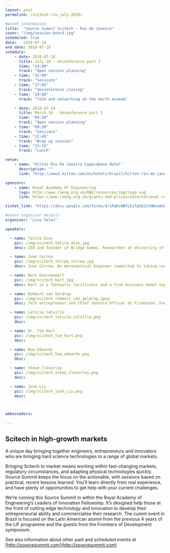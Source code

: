 ```yaml
---
layout: post
permalink: /scitech-rio-july-2018/

#event information
title:  "Source Summit Scitech - Rio de Janeiro"
cover: "/img/session-board.jpg"
scheduled: true
date:   2018-07-18
end_date: 2018-07-19
schedule:
    - date: 2018-07-18
      title: July 18 - Unconference part 1
      time: "14:00"
      track: "Open session planning"
    - time: "15:00"
      track: "Sessions"
    - time: "17:05"
      track: "Unconference closing"
    - time: "19:00"
      track: "Talk and networking at the earth museum"

    - date: 2018-07-19
      title: March 19 - Unconference part 2
      time: "08:30"
      track: "Open session planning"
    - time: "09:30"
      track: "Sessions"
    - time: "12:45" 
      track: "Wrap up session"
    - time: "13:15" 
      track: "Lunch"

venue:
    - name: "Hilton Rio De Janeiro Copacabana Hotel"
      description: ""
      link: "http://www3.hilton.com/en/hotels/brazil/hilton-rio-de-janeiro-copacabana-RIOCCHH/index.html"

sponsors:
    - name: Royal Academy Of Engineering
      logo: http://www.raeng.org.uk/RAE/resources/img/logo.svg
      link: https://www.raeng.org.uk/grants-and-prizes/international-research-and-collaborations/newton-fund-programmes/leaders-in-innovation-fellowships

ticket_link: "https://docs.google.com/forms/d/1Pg6cWBTLbjfpGQiS1HWvoAdnaoNan9wBobV9HGlCaBQ/"

#event organiser details
organiser: "Lino Velev"

speakers:

  - name: Talita Dias
    pic: /img/scitech_talita_dias.jpg
    desc: CEO and founder of Bridge Games. Researcher at University of São Paulo with PhD at Federal University of São Paulo with fellowship at Harvard University. Talita will share her experience in international deals for distribution of Bridge Games. Champion team of the National Cup of technology and Innovation from Microsoft (Imagine Cup) with Bridge Games

  - name: Juan Correa
    pic: /img/scitech_felipe_correa.jpg
    desc: Juan Correa. An Aeronautical Engineer committed to taking concept to reality, such as, developing wind tunnels, forming new cutting-edge department at university level, and designing innovative & efficient solutions for major airports. Founder of my own businesses since 2008 which brings creative solutions and passion both engineering projects & photography. I'll be sharing insight on how to sell to big organisations like airports.

  - name: Bart Doorneweert
    pic: /img/scitech_bart.jpg
    desc: Bart is a fantastic facilitator and a true business model expert.

  - name: Robbert van Geldrop
    pic: /img/scitech_robbert_van_geldrop.jpeg
    desc: Tech entrepreneur and Chief Venture Officer at Firmhouse. Founder of the Duth Lean Startup Circle. Author of the Startup Experiment Design Guide.

  - name: Leticia Calvillo
    pic: /img/scitech_leticia_calvillo.png
    desc: 

  - name: Dr. Tim Hart
    pic: /img/scitech_tim_hart.png
    desc: 

  - name: Huw Edwards
    pic: /img/scitech_huw_edwards.png
    desc: 

  - name: Steve Cleverley
    pic: /img/scitech_steve_cleverley.png
    desc:

  - name: Josh Liu
    pic: /img/scitech_josh_Liu.png
    desc:



ambassadors:

---
```

## Scitech in high-growth markets

A unique day bringing together engineers, entrepreneurs and innovators who are bringing hard science technologies to a range of global markets.

Bringing Scitech to market means working within fast-changing markets, regulatory circumstances, and adapting physical technologies quickly. Source Summit keeps the focus on the actionable, with sessions based on practical, recent lessons learned. You’ll learn directly from real experience, and have plenty of opportunities to get help with your current challenges.

We’re running this Source Summit in within the Royal Academy of Engineering’s Leaders of Innovation Fellowship. It’s designed help those at the front of cutting edge technology and innovation to develop their entrepreneurial ability and commercialise their research. The curent event in Brazil is focused on the Latin American alumni from the previous 4 years of the LIF programme and the guests from the Fronteers of Development symposium. 

See also information about other past and scheduled events at [http://sourcesummit.com](http://sourcesummit.com)
